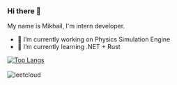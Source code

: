### Hi there 👋

My name is Mikhail, I'm intern developer.

- 🔭 I’m currently working on Physics Simulation Engine
- 🌱 I’m currently learning .NET + Rust

[![Top Langs](https://github-readme-stats.vercel.app/api/top-langs/?username=leetcloud&hide=html&layout=compact)](https://github.com/leetcloud)
<br/><br/>
<img align="left" src="https://komarev.com/ghpvc/?username=leetcloud&label=Profile%20Views%20&color=AC1F21&style=flat-square" alt="leetcloud" />
